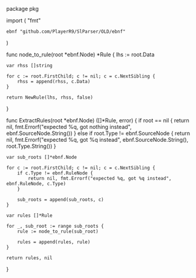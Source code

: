 package pkg

import (
	"fmt"

	ebnf "github.com/PlayerR9/SlParser/OLD/ebnf"
)

func node_to_rule(root *ebnf.Node) *Rule {
	lhs := root.Data

	var rhss []string

	for c := root.FirstChild; c != nil; c = c.NextSibling {
		rhss = append(rhss, c.Data)
	}

	return NewRule(lhs, rhss, false)
}

func ExtractRules(root *ebnf.Node) ([]*Rule, error) {
	if root == nil {
		return nil, fmt.Errorf("expected %q, got nothing instead", ebnf.SourceNode.String())
	} else if root.Type != ebnf.SourceNode {
		return nil, fmt.Errorf("expected %q, got %q instead", ebnf.SourceNode.String(), root.Type.String())
	}

	var sub_roots []*ebnf.Node

	for c := root.FirstChild; c != nil; c = c.NextSibling {
		if c.Type != ebnf.RuleNode {
			return nil, fmt.Errorf("expected %q, got %q instead", ebnf.RuleNode, c.Type)
		}

		sub_roots = append(sub_roots, c)
	}

	var rules []*Rule

	for _, sub_root := range sub_roots {
		rule := node_to_rule(sub_root)

		rules = append(rules, rule)
	}

	return rules, nil
}
